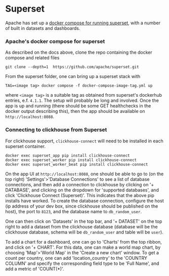 # Superset

Apache has set up a [docker compose for running superset](https://superset.apache.org/docs/installation/installing-superset-using-docker-compose/), with a number of built in datasets and dashboards.

### Apache's docker compose for superset

As described on the docs above, clone the repo containing the docker compose and related files
```
git clone --depth=1  https://github.com/apache/superset.git
```

From the superset folder, one can bring up a superset stack with
```
TAG=<image tag> docker compose -f docker-compose-image-tag.yml up
```
where `<image tag>` is a suitable tag as obtained from superset's dockerhub entries, e.f. `4.1.1`. The setup will probably be long and involved. Once the app is up and running (there should be some GET healthchecks in the docker output describing this), then the app should be available on `http://localhost:8088`.

### Connecting to clickhouse from Superset

For clickhouse support, `clickhouse-connect` will need to be installed in each superset container.
```
docker exec superset_app pip install clickhouse-connect
docker exec superset_worker pip install clickhouse-connect
docker exec superset_worker_beat pip install clickhouse-connect
```

On the app UI at `http://localhost:8088`, one should be able to go to (on the top right) 'Settings'>'Database Connections' to see a list of database connections, and then add a connection to clickhouse by clicking on '+ DATABASE', and clicking on the dropdown for 'supported databases', and click 'Clickhouse Connect (Superset)'. This indicates that the above pip installs have worked. To create the database connection, configure the host (ip address of your dev box, since clickhouse should be published on the host), the port to `8123`, and the database name to `db_random_user`.

One can then click on 'Datasets' in the top bar, and '+ DATASET' on the top right to add a dataset from the clickhouse database (database will be the clickhouse database, schema will be `db_random_user` and table will be `user`).

To add a chart for a dashboard, one can go to 'Charts' from the top ribbon, and click on '+ CHART'. For this data, one can make a world map chart, by choosing 'Map'>'World Map' in the 'Create a new chart' window. To get a count per country, one can add 'location_country' to the 'COUNTRY COLUMN' and specify the corresponding field type to be 'Full Name', and add a metric of 'COUNT(*)'.
